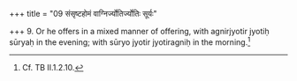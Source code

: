 +++
title = "09 संसृष्टहोमं वाग्निर्ज्योतिर्ज्योतिः सूर्यः"

+++
9. Or he offers in a mixed manner of offering, with agnirjyotir jyotiḥ sūryaḥ in the evening; with sūryo jyotir jyotiragniḥ in the morning.[^1]  


[^1]: Cf. TB II.1.2.10.  
